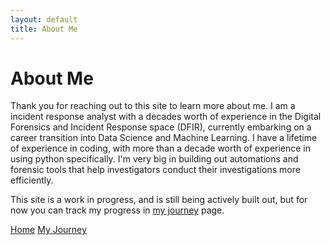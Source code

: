 ```yaml
---
layout: default
title: About Me
---
```


# About Me
Thank you for reaching out to this site to learn more about me. I am a incident response analyst with a decades worth of experience in the Digital Forensics and Incident Response space (DFIR), currently embarking on a career transition into Data Science and Machine Learning. I have a lifetime of experience in coding, with more than a decade worth of experience in using python specifically. I'm very big in building out automations and forensic tools that help investigators conduct their investigations more efficiently.

This site is a work in progress, and is still being actively built out, but for now you can track my progress in [my journey](/my-journey/) page.

<nav>
    <a href="/">Home</a>
    <a href=",-journey/">My Journey</a>
</nav>
